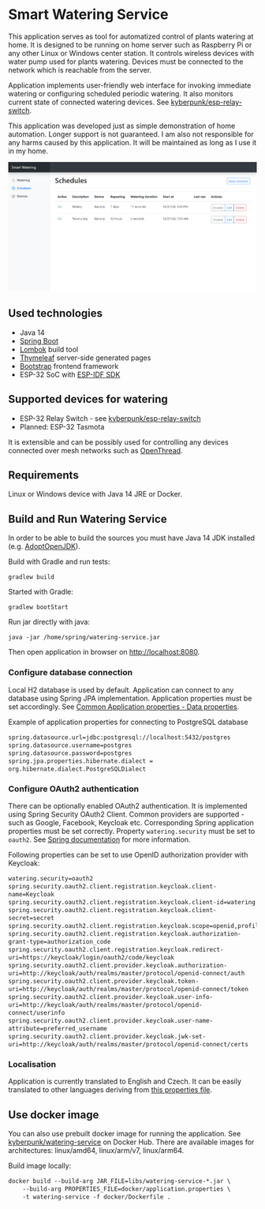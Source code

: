 # Smart Watering Service

This application serves as tool for automatized control of plants watering at home. It is designed to be 
running on home server such as Raspberry Pi or any other Linux or Windows center station. It controls 
wireless devices with water pump used for plants watering. Devices must be connected to the network which 
is reachable from the server.

Application implements user-friendly web interface for invoking immediate watering or configuring scheduled
periodic watering. It also monitors current state of connected watering devices. See
[kyberpunk/esp-relay-switch](https://github.com/kyberpunk/esp-relay-switch).

This application was developed just as simple demonstration of home automation. Longer support is not
guaranteed. I am also not responsible for any harms caused by this application. It will be maintained as
long as I use it in my home.

![alt text](doc/screenshot.png)

## Used technologies

* Java 14
* [Spring Boot](https://spring.io/projects/spring-boot)
* [Lombok](https://projectlombok.org/) build tool
* [Thymeleaf](https://www.thymeleaf.org/) server-side generated pages
* [Bootstrap](https://getbootstrap.com/) frontend framework  
* ESP-32 SoC with [ESP-IDF SDK](https://docs.espressif.com/projects/esp-idf/en/latest/esp32/)

## Supported devices for watering

* ESP-32 Relay Switch - see [kyberpunk/esp-relay-switch](https://github.com/kyberpunk/esp-relay-switch)
* Planned: ESP-32 Tasmota

It is extensible and can be possibly used for controlling any devices connected over mesh networks such as 
[OpenThread](https://openthread.io/).

## Requirements

Linux or Windows device with Java 14 JRE or Docker.

## Build and Run Watering Service

In order to be able to build the sources you must have Java 14 JDK installed (e.g. [AdoptOpenJDK](https://adoptopenjdk.net/installation.html?variant=openjdk14&jvmVariant=hotspot)).

Build with Gradle and run tests:

```
gradlew build
```

Started with Gradle:

```
gradlew bootStart
```

Run jar directly with java:

```
java -jar /home/spring/watering-service.jar
```

Then open application in browser on [http://localhost:8080](http://localhost:8080).

### Configure database connection

Local H2 database is used by default. Application can connect to any database using Spring JPA implementation.
Application properties must be set accordingly. See [Common Application properties - Data properties](https://docs.spring.io/spring-boot/docs/current/reference/html/appendix-application-properties.html#common-application-properties-data).

Example of application properties for connecting to PostgreSQL database
```
spring.datasource.url=jdbc:postgresql://localhost:5432/postgres
spring.datasource.username=postgres
spring.datasource.password=postgres
spring.jpa.properties.hibernate.dialect = org.hibernate.dialect.PostgreSQLDialect
```

### Configure OAuth2 authentication

There can be optionally enabled OAuth2 authentication. It is implemented using Spring Security OAuth2 Client. Common 
providers are supported - such as Google, Facebook, Keycloak etc. Corresponding Spring application properties must be
set correctly. Property `watering.security` must be set to `oauth2`. See [Spring documentation](https://spring.io/blog/2018/03/06/using-spring-security-5-to-integrate-with-oauth-2-secured-services-such-as-facebook-and-github)
for more information.

Following properties can be set to use OpenID authorization provider with Keycloak:

```
watering.security=oauth2
spring.security.oauth2.client.registration.keycloak.client-name=Keycloak
spring.security.oauth2.client.registration.keycloak.client-id=watering
spring.security.oauth2.client.registration.keycloak.client-secret=secret
spring.security.oauth2.client.registration.keycloak.scope=openid,profile,email
spring.security.oauth2.client.registration.keycloak.authorization-grant-type=authorization_code
spring.security.oauth2.client.registration.keycloak.redirect-uri=https://keycloak/login/oauth2/code/keycloak
spring.security.oauth2.client.provider.keycloak.authorization-uri=http://keycloak/auth/realms/master/protocol/openid-connect/auth
spring.security.oauth2.client.provider.keycloak.token-uri=http://keycloak/auth/realms/master/protocol/openid-connect/token
spring.security.oauth2.client.provider.keycloak.user-info-uri=http://keycloak/auth/realms/master/protocol/openid-connect/userinfo
spring.security.oauth2.client.provider.keycloak.user-name-attribute=preferred_username
spring.security.oauth2.client.provider.keycloak.jwk-set-uri=http://keycloak/auth/realms/master/protocol/openid-connect/certs
```

### Localisation

Application is currently translated to English and Czech. It can be easily translated to other languages
deriving from [this properties file](src/main/resources/messages.properties).

## Use docker image

You can also use prebuilt docker image for running the application. See [kyberpunk/watering-service](https://hub.docker.com/repository/docker/kyberpunk/watering-service)
on Docker Hub. There are available images for architectures: linux/amd64, linux/arm/v7, linux/arm64.

Build image locally:

```
docker build --build-arg JAR_FILE=libs/watering-service-*.jar \
    --build-arg PROPERTIES_FILE=docker/application.properties \
    -t watering-service -f docker/Dockerfile .
```
